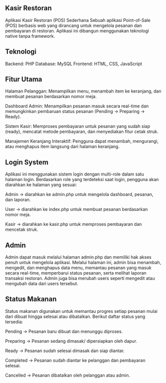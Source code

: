 ## Kasir Restoran

Aplikasi Kasir Restoran (POS) Sederhana
Sebuah aplikasi Point-of-Sale (POS) berbasis web yang dirancang untuk mengelola pesanan dan pembayaran di restoran. Aplikasi ini dibangun menggunakan teknologi native tanpa framework.

## Teknologi
Backend: PHP
Database: MySQL
Frontend: HTML, CSS, JavaScript

## Fitur Utama
Halaman Pelanggan: Menampilkan menu, menambah item ke keranjang, dan membuat pesanan berdasarkan nomor meja.

Dashboard Admin: Menampilkan pesanan masuk secara real-time dan memungkinkan pembaruan status pesanan (Pending → Preparing → Ready).

Sistem Kasir: Memproses pembayaran untuk pesanan yang sudah siap (ready), mencatat metode pembayaran, dan menyediakan fitur cetak struk.

Manajemen Keranjang Interaktif: Pengguna dapat menambah, mengurangi, atau menghapus item langsung dari halaman keranjang.

## Login System

Aplikasi ini menggunakan sistem login dengan multi-role dalam satu halaman login. Berdasarkan role yang terdeteksi saat login, pengguna akan diarahkan ke halaman yang sesuai:

Admin → diarahkan ke admin.php untuk mengelola dashboard, pesanan, dan laporan.

User → diarahkan ke index.php untuk membuat pesanan berdasarkan nomor meja.

Kasir → diarahkan ke kasir.php untuk memproses pembayaran dan mencetak struk.

## Admin

Admin dapat masuk melalui halaman admin.php dan memiliki hak akses penuh untuk mengelola aplikasi. Melalui halaman ini, admin bisa menambah, mengedit, dan menghapus data menu, memantau pesanan yang masuk secara real-time, memperbarui status pesanan, serta melihat laporan transaksi restoran. Admin juga bisa merubah users seperti mengedit atau mengubah data dari users tersebut.

## Status Makanan

Status makanan digunakan untuk memantau progres setiap pesanan mulai dari dibuat hingga selesai atau dibatalkan. Berikut daftar status yang tersedia:

Pending → Pesanan baru dibuat dan menunggu diproses.

Preparing → Pesanan sedang dimasak/ dipersiapkan oleh dapur.

Ready → Pesanan sudah selesai dimasak dan siap diantar.

Completed → Pesanan sudah diantar ke pelanggan dan pembayaran selesai.

Cancelled → Pesanan dibatalkan oleh pelanggan atau admin.
